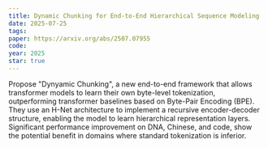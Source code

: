 ```yaml
---
title: Dynamic Chunking for End-to-End Hierarchical Sequence Modeling
date: 2025-07-25
tags:
paper: https://arxiv.org/abs/2507.07955
code: 
year: 2025
star: true
---
```


Propose "Dynyamic Chunking", a new end-to-end framework that allows transformer models to learn their own byte-level tokenization, outperforming transformer baselines based on Byte-Pair Encoding (BPE). They use an H-Net architecture to implement a recursive encoder-decoder structure, enabling the model to learn hierarchical representation layers. Significant performance improvement on DNA, Chinese, and code, show the potential benefit in domains where standard tokenization is inferior.  